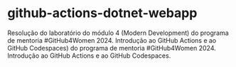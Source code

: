 # github-actions-dotnet-webapp
Resolução do laboratório do módulo 4 (Modern Development) do programa de mentoria #GitHub4Women 2024. Introdução ao GitHub Actions e ao GitHub Codespaces) do programa de mentoria #GitHub4Women 2024. Introdução ao GitHub Actions e ao GitHub Codespaces.
